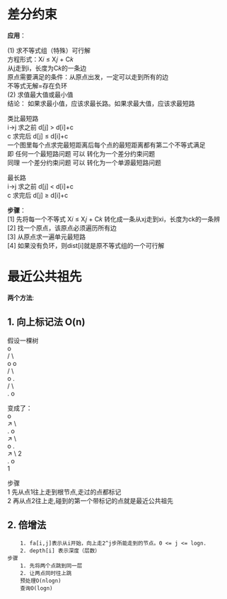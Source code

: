 # 差分约束
**应用**：

(1) 求不等式组（特殊）可行解  
方程形式：X𝑖 ≤ X𝑗 + C𝑘  
从j走到i，长度为C𝑘的一条边  
原点需要满足的条件：从原点出发，一定可以走到所有的边  
不等式无解=存在负环  
(2) 求值最大值或最小值  
结论： 如果求最小值，应该求最长路。如果求最大值，应该求最短路  
  
类比最短路  
  i→j   求之前 d[j] > d[i]+c  
   c    求完后 d[j] ≤ d[i]+c  
一个图里每个点求完最短距离后每个点的最短距离都有第二个不等式满足  
即  任何一个最短路问题 可以 转化为一个差分约束问题  
同理  一个差分约束问题 可以 转化为一个单源最短路问题  

最长路  
   i→j   求之前 d[j] < d[i]+c   
   c     求完后 d[j] ≥ d[i]+c    

**步骤**：  
[1] 先将每一个不等式 X𝑖 ≤ X𝑗 + C𝑘 转化成一条从xj走到xi，长度为ck的一条辨  
[2] 找一个原点，该原点必须遍历所有边  
[3] 从原点求一遍单元最短路  
[4] 如果没有负环，则dist[i]就是原不等式组的一个可行解  


# 最近公共祖先
**两个方法**:

## 1. 向上标记法 O(n)  

假设一棵树  
 	       o  
        / \  
       o   o  
      / \  
     o   .  
    / \  
   .   o   
        
变成了：  
	       o  
        ↗ \  
       .    o  
      ↗  \  
     o    .  
   ↗  \   2  
  .     o  
  1  

步骤  
1 先从点1往上走到根节点,走过的点都标记  
2 再从点2往上走,碰到的第一个带标记的点就是最近公共祖先  

## 2. 倍增法   
        1. fa[i,j]表示从i开始，向上走2^j步所能走到的节点。0 <= j <= logn. 
        2. depth[i] 表示深度（层数）  
    步骤
        1. 先将两个点跳到同一层   
        2. 让两点同时往上跳  
		预处理O(nlogn)   
		查询O(logn)  

